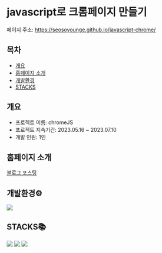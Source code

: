 <div align="left">
  
# javascript로 크롬페이지 만들기
페이지 주소: https://seosoyounge.github.io/javascript-chrome/

## 목차
- [개요](#개요)
- [홈페이지 소개](#홈페이지-소개)
- [개발환경](#개발환경)
- [STACKS](#stacks)

## 개요
- 프로젝트 이름: chromeJS
- 프로젝트 지속기간: 2023.05.16 ~ 2023.07.10
- 개발 인원: 1인

## 홈페이지 소개
[블로그 포스팅](https://soyoung-e.tistory.com/7)

## 개발환경⚙
<img  src="https://img.shields.io/badge/VScode-007ACC?style=for-the-badge&logo=visualstudiocode&logoColor=white">

## STACKS📚
<img src="https://img.shields.io/badge/html5-E34F26?style=for-the-badge&logo=html5&logoColor=white"> <img src="https://img.shields.io/badge/css-1572B6?style=for-the-badge&logo=css3&logoColor=white"> <img src="https://img.shields.io/badge/javascript-F7DF1E?style=for-the-badge&logo=javascript&logoColor=black">
  
</div>
